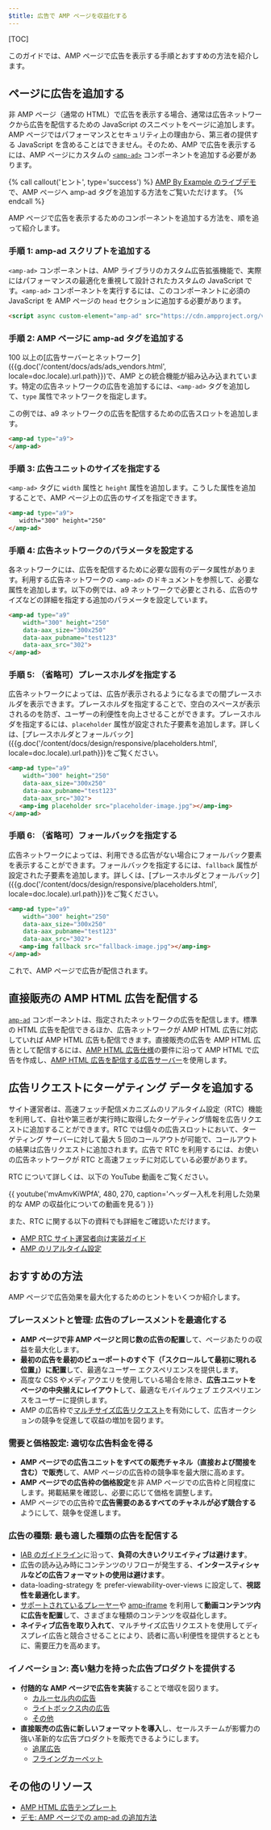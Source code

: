 ```yaml
---
$title: 広告で AMP ページを収益化する
---
```


[TOC]

このガイドでは、AMP ページで広告を表示する手順とおすすめの方法を紹介します。

## ページに広告を追加する

非 AMP ページ（通常の HTML）で広告を表示する場合、通常は広告ネットワークから広告を配信するための JavaScript のスニペットをページに追加します。AMP ページではパフォーマンスとセキュリティ上の理由から、第三者の提供する JavaScript を含めることはできません。そのため、AMP で広告を表示するには、AMP ページにカスタムの [`<amp-ad>`](/ja/docs/reference/components/amp-ad.html) コンポーネントを追加する必要があります。

{% call callout('ヒント', type='success') %}
[AMP By Example のライブデモ](https://ampbyexample.com/components/amp-ad/)で、AMP ページへ amp-ad タグを追加する方法をご覧いただけます。
{% endcall %}

AMP ページで広告を表示するためのコンポーネントを追加する方法を、順を追って紹介します。

### 手順 1: amp-ad スクリプトを追加する

`<amp-ad>` コンポーネントは、AMP ライブラリのカスタム広告拡張機能で、実際にはパフォーマンスの最適化を重視して設計されたカスタムの JavaScript です。`<amp-ad>` コンポーネントを実行するには、このコンポーネントに必須の JavaScript を AMP ページの `head` セクションに追加する必要があります。

```html
<script async custom-element="amp-ad" src="https://cdn.ampproject.org/v0/amp-ad-0.1.js"></script>
```

### 手順 2: AMP ページに amp-ad タグを追加する

100 以上の[広告サーバーとネットワーク]({{g.doc('/content/docs/ads/ads_vendors.html', locale=doc.locale).url.path}})で、AMP との統合機能が組み込み込まれています。特定の広告ネットワークの広告を追加するには、`<amp-ad>` タグを追加して、`type` 属性でネットワークを指定します。

この例では、a9 ネットワークの広告を配信するための広告スロットを追加します。

```html
<amp-ad type="a9">
</amp-ad>
```

### 手順 3: 広告ユニットのサイズを指定する

`<amp-ad>` タグに `width` 属性と `height` 属性を追加します。こうした属性を追加することで、AMP ページ上の広告のサイズを指定できます。

```html hl_lines="2"
<amp-ad type="a9">
   width="300" height="250"
</amp-ad>
```

### 手順 4: 広告ネットワークのパラメータを設定する

各ネットワークには、広告を配信するために必要な固有のデータ属性があります。利用する広告ネットワークの `<amp-ad>` のドキュメントを参照して、必要な属性を追加します。以下の例では、a9 ネットワークで必要とされる、広告のサイズなどの詳細を指定する追加のパラメータを設定しています。

```html hl_lines="3 4 5"
<amp-ad type="a9"
    width="300" height="250"
    data-aax_size="300x250"
    data-aax_pubname="test123"
    data-aax_src="302">
</amp-ad>
```

### 手順 5: （省略可）プレースホルダを指定する

広告ネットワークによっては、広告が表示されるようになるまでの間プレースホルダを表示できます。プレースホルダを指定することで、空白のスペースが表示されるのを防ぎ、ユーザーの利便性を向上させることができます。プレースホルダを指定するには、`placeholder` 属性が設定された子要素を追加します。詳しくは、[プレースホルダとフォールバック]({{g.doc('/content/docs/design/responsive/placeholders.html', locale=doc.locale).url.path}})をご覧ください。

```html hl_lines="6"
<amp-ad type="a9"
    width="300" height="250"
    data-aax_size="300x250"
    data-aax_pubname="test123"
    data-aax_src="302">
   <amp-img placeholder src="placeholder-image.jpg"></amp-img>
</amp-ad>
```

### 手順 6: （省略可）フォールバックを指定する

広告ネットワークによっては、利用できる広告がない場合にフォールバック要素を表示することができます。フォールバックを指定するには、`fallback` 属性が設定された子要素を追加します。詳しくは、[プレースホルダとフォールバック]({{g.doc('/content/docs/design/responsive/placeholders.html', locale=doc.locale).url.path}})をご覧ください。

```html hl_lines="6"
<amp-ad type="a9"
    width="300" height="250"
    data-aax_size="300x250"
    data-aax_pubname="test123"
    data-aax_src="302">
   <amp-img fallback src="fallback-image.jpg"></amp-img>
</amp-ad>
```

これで、AMP ページで広告が配信されます。

## 直接販売の AMP HTML 広告を配信する

[`amp-ad`](/ja/docs/reference/components/amp-ad.html) コンポーネントは、指定されたネットワークの広告を配信します。標準の HTML 広告を配信できるほか、広告ネットワークが AMP HTML 広告に対応していれば AMP HTML 広告も配信できます。直接販売の広告を AMP HTML 広告として配信するには、[AMP HTML 広告仕様](/ja/docs/ads/a4a_spec.html)の要件に沿って AMP HTML で広告を作成し、[AMP HTML 広告を配信する広告サーバー](https://github.com/ampproject/amphtml/blob/master/ads/google/a4a/docs/a4a-readme.md#publishers)を使用します。

## 広告リクエストにターゲティング データを追加する

サイト運営者は、高速フェッチ配信メカニズムのリアルタイム設定（RTC）機能を利用して、自社や第三者が実行時に取得したターゲティング情報を広告リクエストに追加することができます。RTC では個々の広告スロットにおいて、ターゲティング サーバーに対して最大 5 回のコールアウトが可能で、コールアウトの結果は広告リクエストに追加されます。広告で RTC を利用するには、お使いの広告ネットワークが RTC と高速フェッチに対応している必要があります。

RTC について詳しくは、以下の YouTube 動画をご覧ください。

{{ youtube('mvAmvKiWPfA', 480, 270, caption='ヘッダー入札を利用した効果的な AMP の収益化についての動画を見る') }}

また、RTC に関する以下の資料でも詳細をご確認いただけます。

*   [AMP RTC サイト運営者向け実装ガイド](https://github.com/ampproject/amphtml/blob/master/extensions/amp-a4a/rtc-publisher-implementation-guide.md)
*   [AMP のリアルタイム設定](https://github.com/ampproject/amphtml/blob/master/extensions/amp-a4a/rtc-documentation.md)


## おすすめの方法

AMP ページで広告効果を最大化するためのヒントをいくつか紹介します。


### プレースメントと管理: 広告のプレースメントを最適化する

*   **AMP ページで非 AMP ページと同じ数の広告の配置**して、ページあたりの収益を最大化します。
*   **最初の広告を最初のビューポートのすぐ下（「スクロールして最初に現れる位置」）に配置**して、最適なユーザー エクスペリエンスを提供します。
*   高度な CSS やメディアクエリを使用している場合を除き、**広告ユニットをページの中央揃えにレイアウト**して、最適なモバイルウェブ エクスペリエンスをユーザーに提供します。
*   AMP の広告枠で[マルチサイズ広告リクエスト](https://github.com/ampproject/amphtml/blob/master/ads/README.md#support-for-multi-size-ad-requests)を有効にして、広告オークションの競争を促進して収益の増加を図ります。

### 需要と価格設定: 適切な広告料金を得る

*   **AMP ページでの広告ユニットをすべての販売チャネル（直接および間接を含む）で販売**して、AMP ページの広告枠の競争率を最大限に高めます。
*   **AMP ページでの広告枠の価格設定**を非 AMP ページでの広告枠と同程度にします。掲載結果を確認し、必要に応じて価格を調整します。
*   AMP ページでの広告枠で**広告需要のあるすべてのチャネルが必ず競合する**ようにして、競争を促進します。

### 広告の種類: 最も適した種類の広告を配信する

*   [IAB のガイドライン](http://www.iab.com/wp-content/uploads/2015/11/IAB_Display_Mobile_Creative_Guidelines_HTML5_2015.pdf)に沿って、**負荷の大きいクリエイティブは避けます**。
*   広告の読み込み時にコンテンツのリフローが発生する、**インタースティシャルなどの広告フォーマットの使用は避けます**。
*   data-loading-strategy を prefer-viewability-over-views に設定して、**視認性を最適化します**。
*   [サポートされているプレーヤー](/ja/docs/reference/components.html#media)や [amp-iframe](https://ampbyexample.com/components/amp-iframe/) を利用して**動画コンテンツ内に広告を配置**して、さまざまな種類のコンテンツを収益化します。
*   **ネイティブ広告を取り入れて**、マルチサイズ広告リクエストを使用してディスプレイ広告と競合させることにより、読者に高い利便性を提供するとともに、需要圧力を高めます。

### イノベーション: 高い魅力を持った広告プロダクトを提供する

*   **付随的な AMP ページで広告を実装**することで増収を図ります。
    *   [カルーセル内の広告](https://ampbyexample.com/amp-ads/advanced_ads/carousel_ad/)
    *   [ライトボックス内の広告](https://ampbyexample.com/amp-ads/experimental_ads/lightbox_ad/)
    *   [その他](https://ampbyexample.com/amp-ads/#amp-ads/advanced_ads)
*   **直接販売の広告に新しいフォーマットを導入**し、セールスチームが影響力の強い革新的な広告プロダクトを販売できるようにします。
    *   [追尾広告](https://ampbyexample.com/components/amp-sticky-ad/)
    *   [フライングカーペット](https://ampbyexample.com/components/amp-fx-flying-carpet/)

## その他のリソース

*   [AMP HTML 広告テンプレート](https://ampbyexample.com/amp-ads/#amp-ads/advanced_ads)
*   [デモ: AMP ページでの amp-ad の追加方法](https://ampbyexample.com/components/amp-ad/)
 
